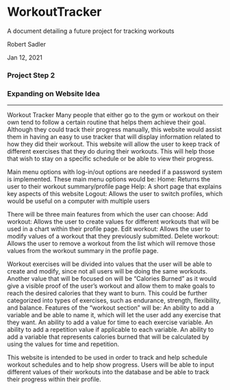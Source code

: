 # WorkoutTracker

A document detailing a future project for tracking workouts

Robert Sadler

Jan 12, 2021

### Project Step 2
### Expanding on Website Idea

---

Workout Tracker
Many people that either go to the gym or workout on their own tend to follow a certain routine that helps them achieve their goal. Although they could track their progress manually, this website would assist them in having an easy to use tracker that will display information related to how they did their workout.
This website will allow the user to keep track of different exercises that they do during their workouts. This will help those that wish to stay on a specific schedule or be able to view their progress. 

Main menu options with log-in/out options are needed if a password system is implemented. These main menu options would be:
Home: Returns the user to their workout summary/profile page
Help: A short page that explains key aspects of this website
Logout: Allows the user to switch profiles, which would be useful on a computer with multiple users

There will be three main features from which the user can choose:
Add workout: Allows the user to create values for different workouts that will be used in a chart within their profile page.
Edit workout: Allows the user to modify values of a workout that they previously submitted.
Delete workout: Allows the user to remove a workout from the list which will remove those values from the workout summary in the profile page.

Workout exercises will be divided into values that the user will be able to create and modify, since not all users will be doing the same workouts. Another value that will be focused on will be “Calories Burned” as it would give a visible proof of the user’s workout and allow them to make goals to reach the desired calories that they want to burn. This could be further categorized into types of exercises, such as endurance, strength, flexibility, and balance.
Features of the “workout section” will be:
An ability to add a variable and be able to name it, which will let the user add any exercise that they want.
An ability to add a value for time to each exercise variable.
An ability to add a repetition value if applicable to each variable.
An ability to add a variable that represents calories burned that will be calculated by using the values for time and repetition.

This website is intended to be used in order to track and help schedule workout schedules and to help show progress. Users will be able to input different values of their workouts into the database and be able to track their progress within their profile.
